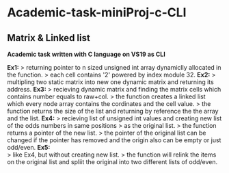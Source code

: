 # Academic-task-miniProj-c-CLI
## Matrix & Linked list

**Academic task written with C language on VS19 as CLI**

__Ex1:__
	> returning pointer to n sized unsigned int array dynamiclly allocated in the function.
	> each cell contains '2' powered by index module 32.
__Ex2:__
	> multipling two static matrix into new one dynamic matrix and returning its address.
__Ex3:__
	> recieving dynamic matrix and finding the matrix cells which contains number equals to raw+col.
	> the function creates a linked list which every node array contains the cordinates and the cell value.
	> the function returns the size of the list and returning by reference the the array and the list.
__Ex4:__
	> recieving list of unsigned int values and creating new list of the odds numbers in same positions
	> as the original list.
	> the function returns a pointer of the new list.
	> the pointer of the original list can be changed if the pointer has removed and the origin also can be empty or just odd/even.
__Ex5:__	
	> like Ex4, but without creating new list.
	> the function will relink the items on the original list and spliit the original into two different lists of odd/even.
